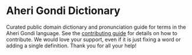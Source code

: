 
# Aheri Gondi Dictionary

Curated public domain dictionary and pronunciation guide for terms in the Aheri Gondi language. See the [contributing guide](https://github.com/drumworkteam/term/blob/make/.github/contributing.md) for details on how to contribute. We would love your support, even if it is just fixing a word or adding a single definition. Thank you for all your help!